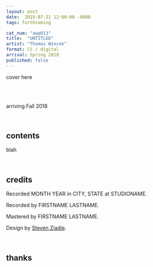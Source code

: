 ```yaml
---
layout: post
date:  2019-07-21 12:00:00 -0800
tags: forthcoming

cat_num: "awp013"
title:  "UNTITLED"
artist: "Thomas Wincek"
format: CS / digital
arrival: Spring 2019
published: false
---
```


cover here

<br/>

<br/>arriving Fall 2018

<br/>

## contents

blah

<br/>

## credits

Recorded MONTH YEAR in CITY, STATE at STUDIONAME.

Recorded by FIRSTNAME LASTNAME.

Mastered by FIRSTNAME LASTNAME.

Design by [Steven Ziadie](http://s-ziadie.com/).

<br/>

## thanks
